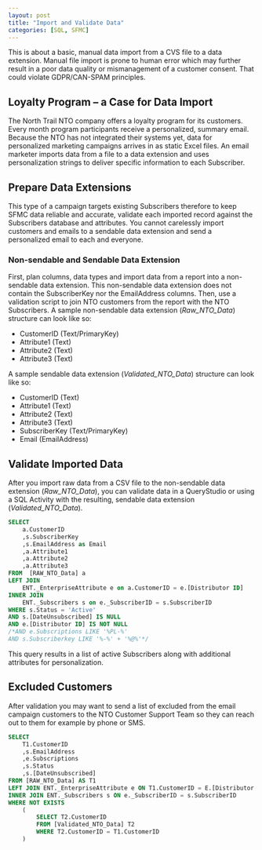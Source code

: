 ```yaml
---
layout: post
title: "Import and Validate Data"
categories: [SQL, SFMC]
---
```


This is about a basic, manual data import from a CVS file to a data extension. Manual file import is prone to human error which may further result in a poor data quality or mismanagement of a customer consent. That could violate GDPR/CAN-SPAM principles.

## Loyalty Program &ndash; a Case for Data Import
The North Trail NTO company offers a loyalty program for its customers. Every month program participants receive a personalized, summary email. Because the NTO has not integrated their systems yet, data for personalized marketing campaigns arrives in as static Excel files. An email marketer imports data from a file to a data extension and uses personalization strings to deliver specific information to each Subscriber.

## Prepare Data Extensions
This type of a campaign targets existing Subscribers therefore to keep SFMC data reliable and accurate, validate each imported record against the Subscribers database and attributes. You cannot carelessly import customers and emails to a sendable data extension and send a personalized email to each and everyone.

### Non-sendable and Sendable Data Extension
First, plan columns, data types and import data from a report into a non-sendable data extension. This non-sendable data extension does not contain the SubscriberKey nor the EmailAddress columns. Then, use a validation script to join NTO customers from the report with the NTO Subscribers. 
A sample non-sendable data extension (*Raw_NTO_Data*) structure can look like so:

- CustomerID (Text/PrimaryKey)
- Attribute1 (Text)
- Attribute2 (Text)
- Attribute3 (Text)

A sample sendable data extension (*Validated_NTO_Data*) structure can look like so:
- CustomerID (Text)
- Attribute1 (Text)
- Attribute2 (Text)
- Attribute3 (Text)
- SubscriberKey (Text/PrimaryKey)
- Email (EmailAddress)

## Validate Imported Data
After you import raw data from a CSV file to the non-sendable data extension (*Raw_NTO_Data*), you can validate data in a QueryStudio or using a SQL Activity with the resulting, sendable data extension (*Validated_NTO_Data*).

```sql
SELECT
    a.CustomerID
    ,s.SubscriberKey
    ,s.EmailAddress as Email
    ,a.Attribute1
    ,a.Attribute2
    ,a.Attribute3
FROM  [RAW_NTO_Data] a
LEFT JOIN 
    ENT._EnterpriseAttribute e on a.CustomerID = e.[Distributor ID]
INNER JOIN
    ENT._Subscribers s on e._SubscriberID = s.SubscriberID
WHERE s.Status = 'Active'
AND s.[DateUnsubscribed] IS NULL
AND e.[Distributor ID] IS NOT NULL
/*AND e.Subscriptions LIKE '%PL-%'
AND s.Subscriberkey LIKE '%-%' + '%@%'*/
```
This query results in a list of active Subscribers along with additional attributes for personalization.

## Excluded Customers
After validation you may want to send a list of excluded from the email campaign customers to the NTO Customer Support Team so they can reach out to them for example by phone or SMS.

```sql
SELECT
    T1.CustomerID
    ,s.EmailAddress
    ,e.Subscriptions
    ,s.Status
    ,s.[DateUnsubscribed]
FROM [RAW_NTO_Data] AS T1
LEFT JOIN ENT._EnterpriseAttribute e ON T1.CustomerID = E.[Distributor ID]
INNER JOIN ENT._Subscribers s ON e._SubscriberID = s.SubscriberID
WHERE NOT EXISTS
    (
        SELECT T2.CustomerID
        FROM [Validated_NTO_Data] T2
        WHERE T2.CustomerID = T1.CustomerID 
    )
```
